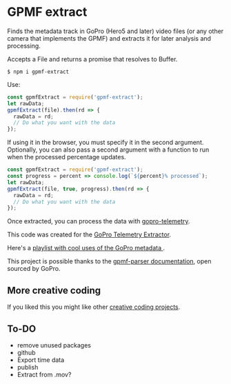 # GPMF extract

Finds the metadata track in GoPro (Hero5 and later) video files (or any other camera that implements the GPMF) and extracts it for later analysis and processing.

Accepts a File and returns a promise that resolves to Buffer.

```shell
$ npm i gpmf-extract
```

Use:

```js
const gpmfExtract = require('gpmf-extract');
let rawData;
gpmfExtract(file).then(rd => {
  rawData = rd;
  // Do what you want with the data
});
```

If using it in the browser, you must specify it in the second argument. Optionally, you can also pass a second argument with a function to run when the processed percentage updates.

```js
const gpmfExtract = require('gpmf-extract');
const progress = percent => console.log(`${percent}% processed`);
let rawData;
gpmfExtract(file, true, progress).then(rd => {
  rawData = rd;
  // Do what you want with the data
});
```

Once extracted, you can process the data with [gopro-telemetry](https://github.com/JuanIrache/gopro-telemetry).

This code was created for the [GoPro Telemetry Extractor](https://tailorandwayne.com/gopro-telemetry-extractor/).

Here's a [playlist with cool uses of the GoPro metadata ](https://www.youtube.com/watch?v=V4eJDQik-so&list=PLgoeWSWqXedK_TbrZXg7L926Kzb-g_CXz).

This project is possible thanks to the [gpmf-parser documentation](https://github.com/gopro/gpmf-parser), open sourced by GoPro.

## More creative coding

If you liked this you might like other [creative coding projects](https://tailorandwayne.com/coding-projects/).

## To-DO

- remove unused packages
- github
- Export time data
- publish
- Extract from .mov?
